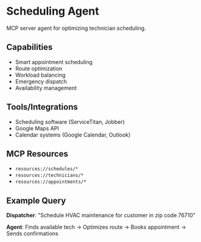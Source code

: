 # Scheduling Agent

MCP server agent for optimizing technician scheduling.

## Capabilities

- Smart appointment scheduling
- Route optimization
- Workload balancing
- Emergency dispatch
- Availability management

## Tools/Integrations

- Scheduling software (ServiceTitan, Jobber)
- Google Maps API
- Calendar systems (Google Calendar, Outlook)

## MCP Resources

- `resources://schedules/*`
- `resources://technicians/*`
- `resources://appointments/*`

## Example Query

**Dispatcher**: "Schedule HVAC maintenance for customer in zip code 76710"

**Agent**: Finds available tech → Optimizes route → Books appointment → Sends confirmations
